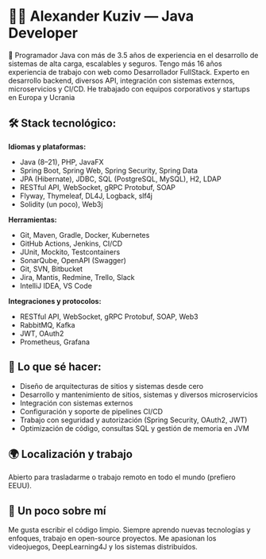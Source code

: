 # 👨‍💻 Alexander Kuziv — Java Developer

🎯 Programador Java con más de 3.5 años de experiencia en el desarrollo de sistemas de alta carga, escalables y seguros. 
Tengo más 16 años experiencia de trabajo con web como Desarrollador FullStack. 
Experto en desarrollo backend, diversos API, integración con sistemas externos, microservicios y CI/CD. 
He trabajado con equipos corporativos y startups en Europa y Ucrania

## 🛠️ Stack tecnológico:

**Idiomas y plataformas:**
- Java (8–21), PHP, JavaFX
- Spring Boot, Spring Web, Spring Security, Spring Data
- JPA (Hibernate), JDBC, SQL (PostgreSQL, MySQL), H2, LDAP
- RESTful API, WebSocket, gRPC Protobuf, SOAP
- Flyway, Thymeleaf, DL4J, Logback, slf4j
- Solidity (un poco), Web3j

**Herramientas:**
- Git, Maven, Gradle, Docker, Kubernetes
- GitHub Actions, Jenkins, CI/CD
- JUnit, Mockito, Testcontainers
- SonarQube, OpenAPI (Swagger)
- Git, SVN, Bitbucket
- Jira, Mantis, Redmine, Trello, Slack
- IntelliJ IDEA, VS Code

**Integraciones y protocolos:**
- RESTful API, WebSocket, gRPC Protobuf, SOAP, Web3
- RabbitMQ, Kafka
- JWT, OAuth2
- Prometheus, Grafana

## 📌 Lo que sé hacer:

- Diseño de arquitecturas de sitios y sistemas desde cero
- Desarrollo y mantenimiento de sitios, sistemas y diversos microservicios
- Integración con sistemas externos
- Configuración y soporte de pipelines CI/CD
- Trabajo con seguridad y autorización (Spring Security, OAuth2, JWT)
- Optimización de código, consultas SQL y gestión de memoria en JVM

## 🌍 Localización y trabajo

Abierto para trasladarme o trabajo remoto en todo el mundo (prefiero EEUU).

## 🧠 Un poco sobre mí

Me gusta escribir el código limpio. Siempre aprendo nuevas tecnologías y enfoques, trabajo en open-source proyectos. Me apasionan los videojuegos, DeepLearning4J y los sistemas distribuidos.
